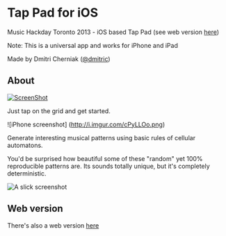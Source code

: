 Tap Pad for iOS
==================

Music Hackday Toronto 2013 - iOS based Tap Pad (see web version [here](http://github.com/dmitric/tap-pad-web))

Note: This is a universal app and works for iPhone and iPad

Made by Dmitri Cherniak ([@dmitric](http://twitter.com/dmitric))

About
-----------

[![ScreenShot](http://i.imgur.com/BGEpjaI.png)](http://www.youtube.com/watch?v=HV8-YnsX5Ao)


Just tap on the grid and get started.

![iPhone screenshot] (http://i.imgur.com/cPyLLOo.png)

Generate interesting musical patterns using basic rules of cellular automatons.

You'd be surprised how beautiful some of these "random" yet 100% reproducible patterns are. Its sounds totally unique, but it's completely deterministic.


![A slick screenshot](http://i.imgur.com/GydrFbG.png)

Web version
--------------

There's also a web version [here](http://github.com/dmitric/tap-pad-web)
